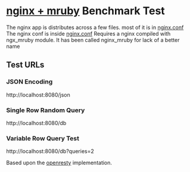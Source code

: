 # [nginx + mruby](https://github.com/matsumoto-r/ngx_mruby) Benchmark Test

The nginx app is distributes across a few files. most of it is in [nginx.conf](nginx.conf)
The nginx conf is inside [nginx.conf](nginx.conf)
Requires a nginx compiled with ngx_mruby module. It has been called nginx_mruby for lack of a better name


## Test URLs
### JSON Encoding

http://localhost:8080/json

### Single Row Random Query

http://localhost:8080/db

### Variable Row Query Test

http://localhost:8080/db?queries=2

Based upon the [openresty](../../Lua/openresty/) implementation.
